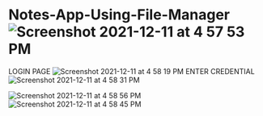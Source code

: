 # Notes-App-Using-File-Manager![Screenshot 2021-12-11 at 4 57 53 PM](https://user-images.githubusercontent.com/89826151/145675082-2636313c-41fc-4233-b5dc-b03afd3cdff0.png)
LOGIN PAGE
![Screenshot 2021-12-11 at 4 58 19 PM](https://user-images.githubusercontent.com/89826151/145675084-9d36b1a4-aa92-4795-a560-80be91cea11e.png)
ENTER CREDENTIAL
![Screenshot 2021-12-11 at 4 58 31 PM](https://user-images.githubusercontent.com/89826151/145675086-9ebde48b-1a12-4687-ae84-de4f43de7600.png)

![Screenshot 2021-12-11 at 4 58 56 PM](https://user-images.githubusercontent.com/89826151/145675088-1a4f2084-25a0-4f47-929f-f78f4fe2ff3a.png)
![Screenshot 2021-12-11 at 4 58 45 PM](https://user-images.githubusercontent.com/89826151/145675092-8fc4ceae-52bf-4fd7-b84f-43e7bd97ad0d.png)

